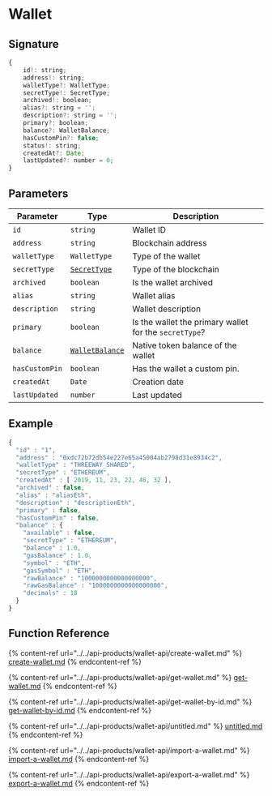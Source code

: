 # Wallet

## Signature

```javascript
{
    id!: string;
    address!: string;
    walletType?: WalletType;
    secretType!: SecretType;
    archived!: boolean;
    alias?: string = '';
    description?: string = '';
    primary?: boolean;
    balance?: WalletBalance;
    hasCustomPin?: false;
    status!: string;
    createdAt?: Date;
    lastUpdated?: number = 0;
}
```

## Parameters

| Parameter      | Type                                | Description                                            |
| -------------- | ----------------------------------- | ------------------------------------------------------ |
| `id`           | `string`                            | Wallet ID                                              |
| `address`      | `string`                            | Blockchain address                                     |
| `walletType`   | `WalletType`                        | Type of the wallet                                     |
| `secretType`   | [`SecretType`](broken-reference)    | Type of the blockchain                                 |
| `archived`     | `boolean`                           | Is the wallet archived                                 |
| `alias`        | `string`                            | Wallet alias                                           |
| `description`  | `string`                            | Wallet description                                     |
| `primary`      | `boolean`                           | Is the wallet the primary wallet for the `secretType`? |
| `balance`      | [`WalletBalance`](walletbalance.md) | Native token balance of the wallet                     |
| `hasCustomPin` | `boolean`                           | Has the wallet a custom pin.                           |
| `createdAt`    | `Date`                              | Creation date                                          |
| `lastUpdated`  | `number`                            | Last updated                                           |

## Example

```javascript
{
  "id" : "1",
  "address" : "0xdc72b72db54e227e65a45004ab2798d31e8934c2",
  "walletType" : "THREEWAY_SHARED",
  "secretType" : "ETHEREUM",
  "createdAt" : [ 2019, 11, 23, 22, 46, 32 ],
  "archived" : false,
  "alias" : "aliasEth",
  "description" : "descriptionEth",
  "primary" : false,
  "hasCustomPin" : false,
  "balance" : {
    "available" : false,
    "secretType" : "ETHEREUM",
    "balance" : 1.0,
    "gasBalance" : 1.0,
    "symbol" : "ETH",
    "gasSymbol" : "ETH",
    "rawBalance" : "1000000000000000000",
    "rawGasBalance" : "1000000000000000000",
    "decimals" : 18
  }
}
```

## Function Reference

{% content-ref url="../../api-products/wallet-api/create-wallet.md" %}
[create-wallet.md](../../api-products/wallet-api/create-wallet.md)
{% endcontent-ref %}

{% content-ref url="../../api-products/wallet-api/get-wallet.md" %}
[get-wallet.md](../../api-products/wallet-api/get-wallet.md)
{% endcontent-ref %}

{% content-ref url="../../api-products/wallet-api/get-wallet-by-id.md" %}
[get-wallet-by-id.md](../../api-products/wallet-api/get-wallet-by-id.md)
{% endcontent-ref %}

{% content-ref url="../../api-products/wallet-api/untitled.md" %}
[untitled.md](../../api-products/wallet-api/untitled.md)
{% endcontent-ref %}

{% content-ref url="../../api-products/wallet-api/import-a-wallet.md" %}
[import-a-wallet.md](../../api-products/wallet-api/import-a-wallet.md)
{% endcontent-ref %}

{% content-ref url="../../api-products/wallet-api/export-a-wallet.md" %}
[export-a-wallet.md](../../api-products/wallet-api/export-a-wallet.md)
{% endcontent-ref %}

